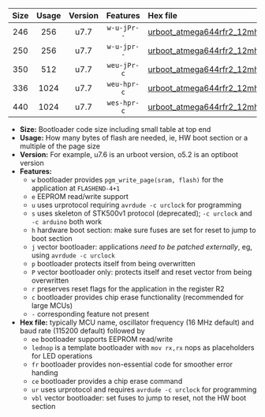 |Size|Usage|Version|Features|Hex file|
|:-:|:-:|:-:|:-:|:--|
|246|256|u7.7|`w-u-jPr--`|[urboot_atmega644rfr2_12mhz_19200bps_lednop_ur_vbl.hex](https://raw.githubusercontent.com/stefanrueger/urboot.hex/main/mcus/atmega644rfr2/fcpu_12mhz/19200_bps/urboot_atmega644rfr2_12mhz_19200bps_lednop_ur_vbl.hex)|
|250|256|u7.7|`w-u-jpr--`|[urboot_atmega644rfr2_12mhz_19200bps_lednop_fr_ur_vbl.hex](https://raw.githubusercontent.com/stefanrueger/urboot.hex/main/mcus/atmega644rfr2/fcpu_12mhz/19200_bps/urboot_atmega644rfr2_12mhz_19200bps_lednop_fr_ur_vbl.hex)|
|350|512|u7.7|`weu-jPr-c`|[urboot_atmega644rfr2_12mhz_19200bps_ee_lednop_fr_ce_ur_vbl.hex](https://raw.githubusercontent.com/stefanrueger/urboot.hex/main/mcus/atmega644rfr2/fcpu_12mhz/19200_bps/urboot_atmega644rfr2_12mhz_19200bps_ee_lednop_fr_ce_ur_vbl.hex)|
|336|1024|u7.7|`weu-hpr-c`|[urboot_atmega644rfr2_12mhz_19200bps_ee_lednop_fr_ce_ur.hex](https://raw.githubusercontent.com/stefanrueger/urboot.hex/main/mcus/atmega644rfr2/fcpu_12mhz/19200_bps/urboot_atmega644rfr2_12mhz_19200bps_ee_lednop_fr_ce_ur.hex)|
|440|1024|u7.7|`wes-hpr-c`|[urboot_atmega644rfr2_12mhz_19200bps_ee_lednop_fr_ce.hex](https://raw.githubusercontent.com/stefanrueger/urboot.hex/main/mcus/atmega644rfr2/fcpu_12mhz/19200_bps/urboot_atmega644rfr2_12mhz_19200bps_ee_lednop_fr_ce.hex)|

- **Size:** Bootloader code size including small table at top end
- **Usage:** How many bytes of flash are needed, ie, HW boot section or a multiple of the page size
- **Version:** For example, u7.6 is an urboot version, o5.2 is an optiboot version
- **Features:**
  + `w` bootloader provides `pgm_write_page(sram, flash)` for the application at `FLASHEND-4+1`
  + `e` EEPROM read/write support
  + `u` uses urprotocol requiring `avrdude -c urclock` for programming
  + `s` uses skeleton of STK500v1 protocol (deprecated); `-c urclock` and `-c arduino` both work
  + `h` hardware boot section: make sure fuses are set for reset to jump to boot section
  + `j` vector bootloader: applications *need to be patched externally*, eg, using `avrdude -c urclock`
  + `p` bootloader protects itself from being overwritten
  + `P` vector bootloader only: protects itself and reset vector from being overwritten
  + `r` preserves reset flags for the application in the register R2
  + `c` bootloader provides chip erase functionality (recommended for large MCUs)
  + `-` corresponding feature not present
- **Hex file:** typically MCU name, oscillator frequency (16 MHz default) and baud rate (115200 default) followed by
  + `ee` bootloader supports EEPROM read/write
  + `lednop` is a template bootloader with `mov rx,rx` nops as placeholders for LED operations
  + `fr` bootloader provides non-essential code for smoother error handing
  + `ce` bootloader provides a chip erase command
  + `ur` uses urprotocol and requires `avrdude -c urclock` for programming
  + `vbl` vector bootloader: set fuses to jump to reset, not the HW boot section
